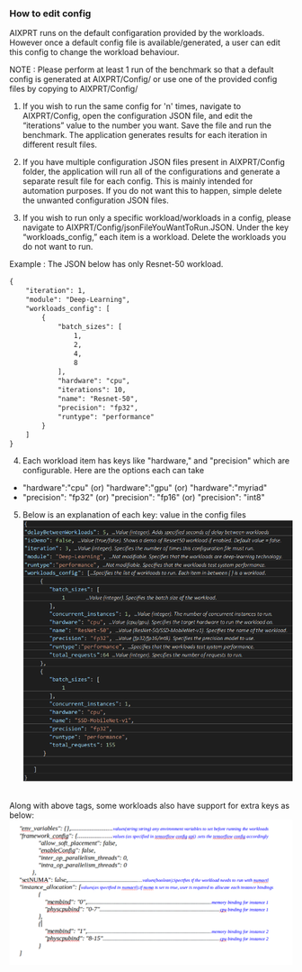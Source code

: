 ### How to edit config

AIXPRT runs on the default configaration provided by the workloads. However once a default config file is available/generated, a user can edit this config to change the workload behaviour.

NOTE : Please perform at least 1 run of the benchmark so that a default config is generated at AIXPRT/Config/ or use one of the provided config files by copying to AIXPRT/Config/

1. If you wish to run the same config for 'n' times, navigate to AIXPRT/Config, open the configuration JSON file, and edit the “iterations” value to the number you want. Save the file and run the benchmark. The application generates results for each iteration in different result files.

2. If you have multiple configuration JSON files present in AIXPRT/Config folder, the application will run all of the configurations and generate a separate result file for each config. This is mainly intended for automation purposes. If you do not want this to happen, simple delete the unwanted configuration JSON files.

3. If you wish to run only a specific workload/workloads in a config, please navigate to AIXPRT/Config/jsonFileYouWantToRun.JSON. Under the key “workloads_config,” each item is a workload. Delete the workloads you do not want to run.

Example  :  The JSON below has only Resnet-50 workload.

```
{
    "iteration": 1,
    "module": "Deep-Learning",
    "workloads_config": [
        {
            "batch_sizes": [
                1,
                2,
                4,
                8
            ],
            "hardware": "cpu",
            "iterations": 10,
            "name": "Resnet-50",
            "precision": "fp32",
            "runtype": "performance"
        }
    ]
}
```
4. Each workload item has keys like "hardware," and "precision" which are configurable. Here are the options each can take
* "hardware":"cpu" (or) "hardware":"gpu" (or) "hardware":"myriad"
* "precision": "fp32" (or) "precision": "fp16" (or) "precision": "int8"


5. Below is an explanation of each key: value in the config files <br/>
![alt text](https://github.com/BenchmarkXPRT/Public-AIXPRT-Resources/blob/master/assets/config_details.png)

<br/> Along with above tags, some workloads also have support for extra keys as below: <br/>
![alt text](https://github.com/BenchmarkXPRT/Public-AIXPRT-Resources/blob/master/assets/additional_config_keys.png)
